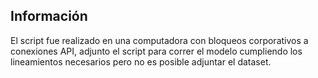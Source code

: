 ## Información

El script fue realizado en una computadora con bloqueos corporativos a conexiones API, adjunto el script para correr el modelo cumpliendo los lineamientos necesarios pero no es posible adjuntar el dataset.

